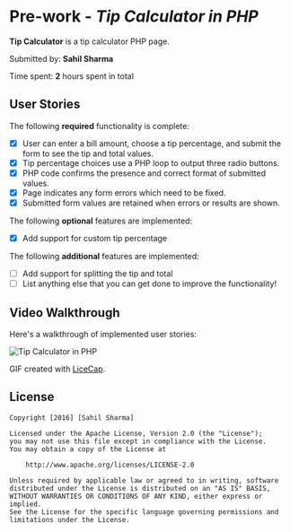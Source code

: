 # Pre-work - *Tip Calculator in PHP*

**Tip Calculator** is a tip calculator PHP page.

Submitted by: **Sahil Sharma**

Time spent: **2** hours spent in total

## User Stories

The following **required** functionality is complete:
* [X] User can enter a bill amount, choose a tip percentage, and submit the form to see the tip and total values.
* [X] Tip percentage choices use a PHP loop to output three radio buttons.
* [X] PHP code confirms the presence and correct format of submitted values.
* [X] Page indicates any form errors which need to be fixed.
* [X] Submitted form values are retained when errors or results are shown.

The following **optional** features are implemented:
* [X] Add support for custom tip percentage

The following **additional** features are implemented:
* [ ] Add support for splitting the tip and total
* [ ] List anything else that you can get done to improve the functionality!

## Video Walkthrough

Here's a walkthrough of implemented user stories:

<img src='https://cdn.rawgit.com/sahilsharma011/tip-calculator/master/prework.gif' title='Tip Calculator in PHP'/>

GIF created with [LiceCap](http://www.cockos.com/licecap/).

## License

    Copyright [2016] [Sahil Sharma]

    Licensed under the Apache License, Version 2.0 (the "License");
    you may not use this file except in compliance with the License.
    You may obtain a copy of the License at

        http://www.apache.org/licenses/LICENSE-2.0

    Unless required by applicable law or agreed to in writing, software
    distributed under the License is distributed on an "AS IS" BASIS,
    WITHOUT WARRANTIES OR CONDITIONS OF ANY KIND, either express or implied.
    See the License for the specific language governing permissions and
    limitations under the License.
